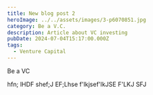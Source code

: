 ```yaml
---
title: New blog post 2
heroImage: ../../assets/images/3-p6070851.jpg
category: Be a V.C.
description: Article about VC investing
pubDate: 2024-07-04T15:17:00.000Z
tags:
  - Venture Capital
---
```

Be a VC

hfn; lHDF shef;J EF;Lhse f'lkjsef'lkJSE F'LKJ SFJ
